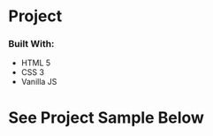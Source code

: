 # Project 



### Built With:
* HTML 5
* CSS 3
* Vanilla JS

# See Project Sample Below

<!-- ![sample](./images/css-project-.gif) -->